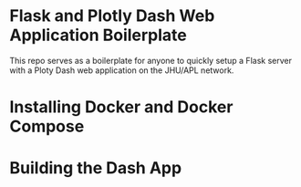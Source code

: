 # Flask and Plotly Dash Web Application Boilerplate

This repo serves as a boilerplate for anyone to quickly setup a Flask server with a Ploty Dash web application on the JHU/APL network.

# Installing Docker and Docker Compose


# Building the Dash App